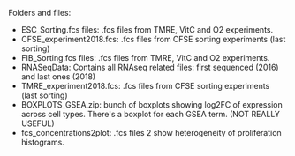 Folders and files: 

* ESC_Sorting.fcs files: .fcs files from TMRE, VitC and O2 experiments. 
* CFSE_experiment2018.fcs: .fcs files from CFSE sorting experiments (last sorting)
* FIB_Sorting.fcs files: .fcs files from TMRE, VitC and O2 experiments. 
* RNASeqData: Contains all RNAseq related files: first sequenced (2016) and last ones (2018)
* TMRE_experiment2018.fcs: .fcs files from CFSE sorting experiments (last sorting)
* BOXPLOTS_GSEA.zip: bunch of boxplots showing log2FC of expression across cell types. There's a boxplot for each GSEA term. (NOT REALLY USEFUL)
* fcs_concentrations2plot: .fcs files 2 show heterogeneity of proliferation histograms. 
